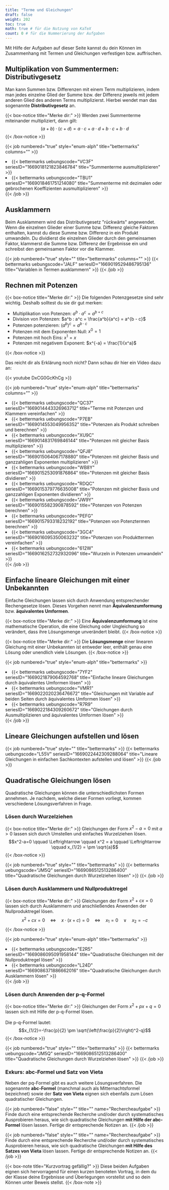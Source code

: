 ```yaml
---
title: "Terme und Gleichungen"
draft: false
weight: 202
toc: true
math: true # für die Nutzung von KaTeX
count: 0 # für die Nummerierung der Aufgaben
---
```


Mit Hilfe der Aufgaben auf dieser Seite kannst du dein Können im Zusammenhang mit Termen und Gleichungen verfestigen bzw. auffrischen.

## Multiplikation von Summentermen: Distributivgesetz

Man kann Summen bzw. Differenzen mit einem Term multiplizieren, indem man jedes einzelne Glied der Summe bzw. der Differenz jeweils mit jedem anderen Glied des anderen Terms multiplizierst. Hierbei wendet man das sogenannte **Distributivgesetz** an.

{{< box-notice title="Merke dir:" >}}
    Werden zwei Summenterme miteinander multipliziert, dann gilt:
    $$ (a + b) \cdot (c + d) = a \cdot c + a \cdot d + b \cdot c + b \cdot d$$
{{< /box-notice >}}

{{< job numbered="true" style="enum-alph" title="bettermarks" columns="" >}}
    <li>{{< bettermarks uebungscode="VC3F" seriesID="1669018121823846784" title="Summenterme ausmultiplizieren" >}}</li>
    <li>{{< bettermarks uebungscode="TBU1" seriesID="1669018461751214080" title="Summenterme mit dezimalen oder gebrochenen Koeffizienten ausmultiplizieren" >}}</li>
{{< /job >}}

## Ausklammern

Beim Ausklammern wird das Distributivgesetz "rückwärts" angewendet. Wenn die einzelnen Glieder einer Summe bzw. Differenz gleiche Faktoren enthalten, kannst du diese Summe bzw. Differenz in ein Produkt umwandeln. Du dividierst die einzelnen Glieder durch den gemeinsamen Faktor, klammerst die Summe bzw. Differenz der Ergebnisse ein und schreibst den gemeinsamen Faktor vor die Klammer.

{{< job numbered="true" style="" title="bettermarks" columns="" >}}
    {{< bettermarks uebungscode="JALF" seriesID="1669019529486795136" title="Variablen in Termen ausklammern" >}}
{{< /job >}}

## Rechnen mit Potenzen

{{< box-notice title="Merke dir:" >}}
    Die folgenden Potenzgesetze sind sehr wichtig. Deshalb solltest du sie dir gut merken:
    <ul>
        <li>Multiplikation von Potenzen: $a^b \cdot a^c = a^{b + c}$</li>
        <li>Division von Potenzen: $a^b : a^c = \frac{a^b}{a^c} = a^{b - c}$</li>
        <li>Potenzen potenzieren: $(a^b)^c = a^{b \cdot c}$</li>
        <li>Potenzen mit dem Exponenten Null: $x^0 = 1$</li>
        <li>Potenzen mit hoch Eins: $x^1 = x$</li>
        <li>Potenzen mit negativem Exponent: $x^{-a} = \frac{1}{x^a}$</li>
    </ul>
{{< /box-notice >}}

Das reicht dir als Erklärung noch nicht? Dann schau dir hier ein Video dazu an:

{{< youtube DxCG0GcKhCg >}}

{{< job numbered="true" style="enum-alph" title="bettermarks" columns="" >}}
    <li>{{< bettermarks uebungscode="QC37" seriesID="1669014443326963712" title="Terme mit Potenzen und Klammern vereinfachen" >}}</li>
    <li>{{< bettermarks uebungscode="P7EB" seriesID="1669014553049956352" title="Potenzen als Produkt schreiben und berechnen" >}}</li>
    <li>{{< bettermarks uebungscode="XU9C" seriesID="1669014831769846144" title="Potenzen mit gleicher Basis multiplizieren" >}}</li>
    <li>{{< bettermarks uebungscode="QFJ8" seriesID="1669015064067178880" title="Potenzen mit gleicher Basis und ganzzahligen Exponenten multiplizieren" >}}</li>
    <li>{{< bettermarks uebungscode="WB8Y" seriesID="1669015253091876864" title="Potenzen mit gleicher Basis dividieren" >}}</li>
    <li>{{< bettermarks uebungscode="RDQC" seriesID="1669015379776635008" title="Potenzen mit gleicher Basis und ganzzahligen Exponenten dividieren" >}}</li>
    <li>{{< bettermarks uebungscode="JW9Y" seriesID="1669015582390878592" title="Potenzen von Potenzen berechnen" >}}</li>
    <li>{{< bettermarks uebungscode="PEFG" seriesID="1669015793318232192" title="Potenzen von Potenztermen berechnen" >}}</li>
    <li>{{< bettermarks uebungscode="3GC4" seriesID="1669016095350063232" title="Potenzen von Produkttermen vereinfachen" >}}</li>
    <li>{{< bettermarks uebungscode="612W" seriesID="1669016252732932096" title="Wurzeln in Potenzen umwandeln" >}}</li>
{{< /job >}}

## Einfache lineare Gleichungen mit einer Unbekannten

Einfache Gleichungen lassen sich durch Anwendung entsprechender Rechengesetze lösen. Dieses Vorgehen nennt man **Äquivalenzumformung** bzw. **äquivalentes Umformen**.

{{< box-notice title="Merke dir:" >}}
    Eine <b>Äquivalenzumformung</b> ist eine mathematische Operation, die eine Gleichung oder Ungleichung so verändert, dass ihre Lösungsmenge unverändert bleibt.
{{< /box-notice >}}

{{< box-notice title="Merke dir:" >}}
    Die <b>Lösungsmenge</b> einer linearen Gleichung mit einer Unbekannten ist entweder leer, enthält genau eine Lösung oder unendlich viele Lösungen.
{{< /box-notice >}}

{{< job numbered="true" style="enum-alph" title="bettermarks" >}}
    <li>{{< bettermarks uebungscode="7YF2" seriesID="1669021879064592768" title="Einfache lineare Gleichungen durch äquivalentes Umformen lösen" >}}</li>
    <li>{{< bettermarks uebungscode="VMR1" seriesID="1669022020236476672" title="Gleichungen mit Variable auf beiden Seiten durch äquivalentes Umformen lösen" >}}</li>
    <li>{{< bettermarks uebungscode="R7R9" seriesID="1669022184309260672" title="Gleichungen durch Ausmultiplizieren und äquivalentes Umformen lösen" >}}</li>
{{< /job >}}

## Lineare Gleichungen aufstellen und lösen

{{< job numbered="true" style="" title="bettermarks" >}}
    {{< bettermarks uebungscode="L55V" seriesID="1669022442309288064" title="Lineare Gleichungen in einfachen Sachkontexten aufstellen und lösen" >}}
{{< /job >}}

## Quadratische Gleichungen lösen

Quadratische Gleichungen können die unterschiedlichsten Formen annehmen. Je nachdem, welche dieser Formen vorliegt, kommen verschiedene Lösungsverfahren in Frage.

### Lösen durch Wurzelziehen

{{< box-notice title="Merke dir:" >}}
    Gleichungen der Form $x^2-a=0$ mit $a>0$ lassen sich durch Umstellen und einfaches Wurzelziehen lösen.
    $$x^2-a=0 \qquad \Leftrightarrow \qquad x^2 = a \qquad \Leftrightarrow \qquad x_{1/2} = \pm \sqrt{a}$$
{{< /box-notice >}}

{{< job numbered="true" style="" title="bettermarks" >}}
    {{< bettermarks uebungscode="JM5Q" seriesID="1669086512513286400" title="Quadratische Gleichungen durch Wurzelziehen lösen" >}}
{{< /job >}}

### Lösen durch Ausklammern und Nullproduktregel

{{< box-notice title="Merke dir:" >}}
    Gleichungen der Form $x^2 + cx=0$ lassen sich durch Ausklammern und anschließendes Anwenden der Nullproduktregel lösen.
    $$x^2 + cx = 0 \quad \Leftrightarrow \quad x \cdot (x + c)= 0 \quad \Leftrightarrow \quad x_1 = 0 \quad \lor \quad x_2 = -c $$
{{< /box-notice >}}

{{< job numbered="true" style="enum-alph" title="bettermarks" >}}
    <li>{{< bettermarks uebungscode="E2R5" seriesID="1669086095091958144" title="Quadratische Gleichungen mit der Nullproduktregel lösen" >}}</li>
    <li>{{< bettermarks uebungscode="L24D" seriesID="1669086371886662016" title="Quadratische Gleichungen durch Ausklammern lösen" >}}</li>
{{< /job >}}

### Lösen durch Anwenden der p-q-Formel

{{< box-notice title="Merke dir:" >}}
    Gleichungen der Form $x^2+px+q=0$ lassen sich mit Hilfe der p-q-Formel lösen.
    <br /><br />
    Die p-q-Formel lautet:
    $$x_{1/2}=-\frac{p}{2} \pm \sqrt{\left(\frac{p}{2}\right)^2-q}$$
{{< /box-notice >}}

{{< job numbered="true" style="" title="bettermarks" >}}
    {{< bettermarks uebungscode="JM5Q" seriesID="1669086512513286400" title="Quadratische Gleichungen durch Wurzelziehen lösen" >}}
{{< /job >}}

### Exkurs: abc-Formel und Satz von Vieta

Neben der pq-Formel gibt es auch weitere Lösungsverfahren. Die sogenannte **abc-Formel** (manchmal auch als Mitternachtsformel bezeichnet) sowie der **Satz von Vieta** eignen sich ebenfalls zum Lösen quadratischer Gleichungen.

{{< job numbered="false" style="" title="" name="Rechercheaufgabe" >}}
    Finde durch eine entsprechende Recherche und/oder durch systematisches Ausprobieren heraus, wie sich quadratische Gleichungen <b>mit Hilfe der abc-Formel</b> lösen lassen. Fertige dir entsprechende Notizen an.
{{< /job >}}

{{< job numbered="false" style="" title="" name="Rechercheaufgabe" >}}
    Finde durch eine entsprechende Recherche und/oder durch systematisches Ausprobieren heraus, wie sich quadratische Gleichungen <b>mit Hilfe des Satzes von Vieta</b> lösen lassen. Fertige dir entsprechende Notizen an.
{{< /job >}}

{{< box-note title="Kurzvortrag gefällig?" >}}
    Diese beiden Aufgaben eignen sich hervorragend für einen kurzen benoteten Vortrag, in dem du der Klasse deine Ergebnisse und Überlegungen vorstellst und so dein Können unter Beweis stellst.
{{< /box-note >}}
